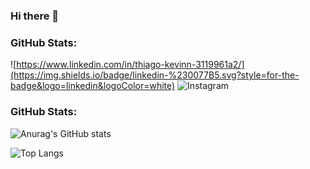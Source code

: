 
### Hi there 👋
### GitHub Stats:
![https://www.linkedin.com/in/thiago-kevinn-3119961a2/](https://img.shields.io/badge/linkedin-%230077B5.svg?style=for-the-badge&logo=linkedin&logoColor=white)
![Instagram](https://img.shields.io/badge/Instagram-%23E4405F.svg?style=for-the-badge&logo=Instagram&logoColor=white)
### GitHub Stats:
![Anurag's GitHub stats](https://github-readme-stats.vercel.app/api?username=thiagokevin&show_icons=true&theme=outrun)


![Top Langs](https://github-readme-stats.vercel.app/api/top-langs/?username=thiagokevin&hide_progress=true&theme=outrun)


<!--
**thiagokevin/thiagokevin** is a ✨ _special_ ✨ repository because its `README.md` (this file) appears on your GitHub profile.
.........................
[![Top Langs](https://github-readme-stats.vercel.app/api/top-langs/?username=thiagokevin&layout=pie)](https://github.com/thiagokevin/github-readme-stats)

![Top Langs](https://github-readme-stats.vercel.app/api/top-langs/?username=anuraghazra&hide_progress=true)

[![Top Langs](https://github-readme-stats.vercel.app/api/top-langs/?username=thiagokevin&layout=donut)](https://github.com/thiagokevin/github-readme-stats)

![Top Langs](https://github-readme-stats.vercel.app/api/top-langs/?username=thiagokevin&layout=compact)
.........................
[![Top Langs](https://github-readme-stats.vercel.app/api/top-langs/?username=thiagokevin)](https://github.com/thiagokevin/github-readme-stats)

![Top Langs](https://github-readme-stats.vercel.app/api/top-langs/?username=thiagokevin&langs_count=8&theme=outrun)
anuraghazra
-->
<!--
[![Anurag's GitHub stats](https://github-readme-stats.vercel.app/api?username=thiagokevin&showicons=true&theme=cobalt)](https://github.com/thiagokevin/github-readme-stats)

<picture>
  <source
    srcset="https://github-readme-stats.vercel.app/api?username=thiagokevin&show_icons=true&theme=cobalt"
    media="(prefers-color-scheme: dark)"
  />
  <source
    srcset="https://github-readme-stats.vercel.app/api?username=thiagokevin&show_icons=true"
    media="(prefers-color-scheme: light), (prefers-color-scheme: no-preference)"
  />
  <img src="https://github-readme-stats.vercel.app/api?username=thiagokevin&show_icons=true" />
</picture>
-->
